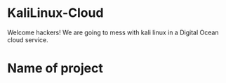 # KaliLinux-Cloud
Welcome hackers! We are going to mess with kali linux in a Digital Ocean cloud service.
# Name of project

